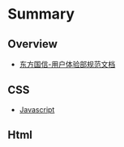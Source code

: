 # Summary

## Overview

* [东方国信-用户体验部规范文档](README.md)

## CSS

* [Javascript](methods.md)

## Html

